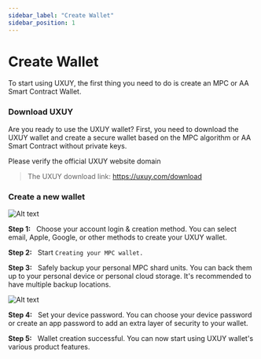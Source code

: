 ```yaml
---
sidebar_label: "Create Wallet"
sidebar_position: 1
---
```


# Create Wallet

To start using UXUY, the first thing you need to do is create an MPC or AA Smart Contract Wallet.

### Download UXUY

Are you ready to use the UXUY wallet? First, you need to download the UXUY wallet and create a secure wallet based on the MPC algorithm or AA Smart Contract without private keys.

Please verify the official UXUY website domain

> The UXUY download link: https://uxuy.com/download

### Create a new wallet

![Alt text](/img/products-wallet-section/image.png)

**Step 1:** &nbsp; Choose your account login & creation method. You can select email, Apple, Google, or other methods to create your UXUY wallet.

**Step 2:** &nbsp; Start `Creating your MPC wallet.`

**Step 3:** &nbsp; Safely backup your personal MPC shard units. You can back them up to your personal device or personal cloud storage. It's recommended to have multiple backup locations.

![Alt text](/img/products-wallet-section/image-1.png)

**Step 4:** &nbsp; Set your device password. You can choose your device password or create an app password to add an extra layer of security to your wallet.

**Step 5:** &nbsp; Wallet creation successful. You can now start using UXUY wallet's various product features.
